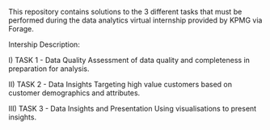 This repository contains solutions to the 3 different tasks that must be performed during the data analytics virtual internship provided by KPMG via Forage.

Intership Description: 

I) TASK 1 - Data Quality Assessment of data quality and completeness in preparation for analysis. 

II) TASK 2 - Data Insights Targeting high value customers based on customer demographics and attributes. 

III) TASK 3 - Data Insights and Presentation Using visualisations to present insights.
